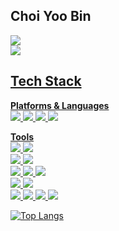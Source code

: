 ## Choi Yoo Bin  
<a href="https://velog.io/@cyb9701" target="vlog"><img src="https://img.shields.io/badge/Velog-20C997?style=for-the-badge&logo=Velog&logoColor=white">  
<img src="https://img.shields.io/badge/cyb9701@gmail.com-EA4335?style=for-the-badge&logo=Gmail&logoColor=white">
  
## Tech Stack  
**Platforms & Languages**  
<img src="https://img.shields.io/badge/Flutter-02569B?style=for-the-badge&logo=Flutter&logoColor=white">
<img src="https://img.shields.io/badge/Dart-0175C2?style=for-the-badge&logo=Dart&logoColor=white">
<img src="https://img.shields.io/badge/Android-3DDC84?style=for-the-badge&logo=Android&logoColor=white">
<img src="https://img.shields.io/badge/Kotlin-7F52FF?style=for-the-badge&logo=Kotlin&logoColor=white">
  
**Tools**  
<img src="https://img.shields.io/badge/App Store-0D96F6?style=for-the-badge&logo=App Store&logoColor=white">
<img src="https://img.shields.io/badge/Google Play-414141?style=for-the-badge&logo=Google Play&logoColor=white">  
<img src="https://img.shields.io/badge/Android Studio-3DDC84?style=for-the-badge&logo=Android Studio&logoColor=white">
<img src="https://img.shields.io/badge/Visual Studio-5C2D91?style=for-the-badge&logo=Visual Studio&logoColor=white">  
<img src="https://img.shields.io/badge/Firebase-FFCA28?style=for-the-badge&logo=Firebase&logoColor=white">
<img src="https://img.shields.io/badge/Codemagic-F45E3F?style=for-the-badge&logo=Codemagic&logoColor=white">
<img src="https://img.shields.io/badge/Cloudsmith-187EB6?style=for-the-badge&logo=Cloudsmith&logoColor=white">  
<img src="https://img.shields.io/badge/Sentry-362D59?style=for-the-badge&logo=Sentry&logoColor=white">
<img src="https://img.shields.io/badge/Google Analytics-E37400?style=for-the-badge&logo=Google Analytics&logoColor=white">  
<img src="https://img.shields.io/badge/Git-F05032?style=for-the-badge&logo=Git&logoColor=white">
<img src="https://img.shields.io/badge/GitHub-181717?style=for-the-badge&logo=GitHub&logoColor=white">
<img src="https://img.shields.io/badge/GitBook-3884FF?style=for-the-badge&logo=GitBook&logoColor=white">
<img src="https://img.shields.io/badge/Sourcetree-0052CC?style=for-the-badge&logo=Sourcetree&logoColor=white">  

![Top Langs](https://github-readme-stats.vercel.app/api/top-langs/?username=cyb9701&layout=compact)
